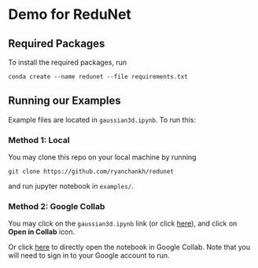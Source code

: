 # Demo for ReduNet


## Required Packages
To install the required packages, run 

```
conda create --name redunet --file requirements.txt
```

## Running our Examples
Example files are located in `gaussian3d.ipynb`. To run this:
### Method 1: Local
You may clone this repo on your local machine by running 

```
git clone https://github.com/ryanchankh/redunet
```
and run jupyter notebook in `examples/`. 

### Method 2: Google Collab
You may click on the `gaussian3d.ipynb` link (or click [here](https://github.com/ryanchankh/redunet/blob/master/examples/gaussian3d.ipynb)), and click on **Open in Collab** icon. 

Or click [here](https://colab.research.google.com/github/ryanchankh/redunet/blob/master/examples/gaussian3d.ipynb) to directly open the notebook in Google Collab. Note that you will need to sign in to your Google account to run. 
